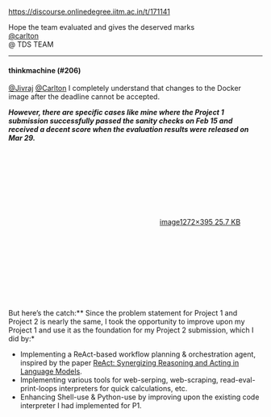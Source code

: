 https://discourse.onlinedegree.iitm.ac.in/t/171141

Hope the team evaluated and gives the deserved marks<br/>
<a class="mention" href="/u/carlton">@carlton</a><br/>
@ TDS TEAM</p><hr>

<h4>thinkmachine (#206)</h4>
<p><a class="mention" href="/u/jivraj">@Jivraj</a> <a class="mention" href="/u/carlton">@Carlton</a> I completely understand that changes to the Docker image after the deadline cannot be accepted.</p>
<p><em><strong>However, there are specific cases like mine where the Project 1 submission successfully passed the sanity checks on Feb 15 and received a decent score when the evaluation results were released on Mar 29.</strong></em></p>
<p><div class="lightbox-wrapper"><a class="lightbox" data-download-href="/uploads/short-url/m5oZT6ccNhYAMcg96GqKgDnNOWO.png?dl=1" href="https://europe1.discourse-cdn.com/flex013/uploads/iitm/original/3X/9/a/9acc2fc47ea84b9e26c1ed21442ba873d0dca20e.png" rel="noopener nofollow ugc" title="image"><div class="meta"><svg aria-hidden="true" class="fa d-icon d-icon-far-image svg-icon"><use href="#far-image"></use></svg><span class="filename">image</span><span class="informations">1272×395 25.7 KB</span><svg aria-hidden="true" class="fa d-icon d-icon-discourse-expand svg-icon"><use href="#discourse-expand"></use></svg></div></a></div></p>
<p>But here’s the catch:** Since the problem statement for Project 1 and Project 2 is nearly the same, I took the opportunity to improve upon my Project 1 and use it as the foundation for my Project 2 submission, which I did by:*</p>
<ul>
<li>Implementing a ReAct-based workflow planning &amp; orchestration agent, inspired by the paper <a href="https://arxiv.org/abs/2210.03629" rel="noopener nofollow ugc">ReAct: Synergizing Reasoning and Acting in Language Models</a>.</li>
<li>Implementing various tools for web-serping, web-scraping, read-eval-print-loops interpreters for quick calculations, etc.</li>
<li>Enhancing Shell-use &amp; Python-use by improving upon the existing code interpreter I had implemented for P1.